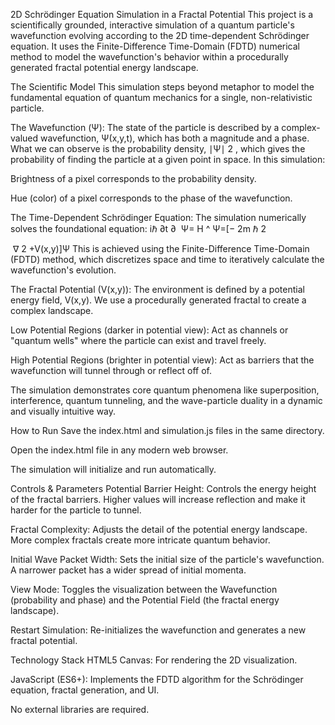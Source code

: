 2D Schrödinger Equation Simulation in a Fractal Potential
This project is a scientifically grounded, interactive simulation of a quantum particle's wavefunction evolving according to the 2D time-dependent Schrödinger equation. It uses the Finite-Difference Time-Domain (FDTD) numerical method to model the wavefunction's behavior within a procedurally generated fractal potential energy landscape.

The Scientific Model
This simulation steps beyond metaphor to model the fundamental equation of quantum mechanics for a single, non-relativistic particle.

The Wavefunction (Ψ): The state of the particle is described by a complex-valued wavefunction, Ψ(x,y,t), which has both a magnitude and a phase. What we can observe is the probability density, ∣Ψ∣ 
2
 , which gives the probability of finding the particle at a given point in space. In this simulation:

Brightness of a pixel corresponds to the probability density.

Hue (color) of a pixel corresponds to the phase of the wavefunction.

The Time-Dependent Schrödinger Equation: The simulation numerically solves the foundational equation:
iℏ 
∂t
∂
​
 Ψ= 
H
^
 Ψ=[− 
2m
ℏ 
2
 
​
 ∇ 
2
 +V(x,y)]Ψ
This is achieved using the Finite-Difference Time-Domain (FDTD) method, which discretizes space and time to iteratively calculate the wavefunction's evolution.

The Fractal Potential (V(x,y)): The environment is defined by a potential energy field, V(x,y). We use a procedurally generated fractal to create a complex landscape.

Low Potential Regions (darker in potential view): Act as channels or "quantum wells" where the particle can exist and travel freely.

High Potential Regions (brighter in potential view): Act as barriers that the wavefunction will tunnel through or reflect off of.

The simulation demonstrates core quantum phenomena like superposition, interference, quantum tunneling, and the wave-particle duality in a dynamic and visually intuitive way.

How to Run
Save the index.html and simulation.js files in the same directory.

Open the index.html file in any modern web browser.

The simulation will initialize and run automatically.

Controls & Parameters
Potential Barrier Height: Controls the energy height of the fractal barriers. Higher values will increase reflection and make it harder for the particle to tunnel.

Fractal Complexity: Adjusts the detail of the potential energy landscape. More complex fractals create more intricate quantum behavior.

Initial Wave Packet Width: Sets the initial size of the particle's wavefunction. A narrower packet has a wider spread of initial momenta.

View Mode: Toggles the visualization between the Wavefunction (probability and phase) and the Potential Field (the fractal energy landscape).

Restart Simulation: Re-initializes the wavefunction and generates a new fractal potential.

Technology Stack
HTML5 Canvas: For rendering the 2D visualization.

JavaScript (ES6+): Implements the FDTD algorithm for the Schrödinger equation, fractal generation, and UI.

No external libraries are required.
